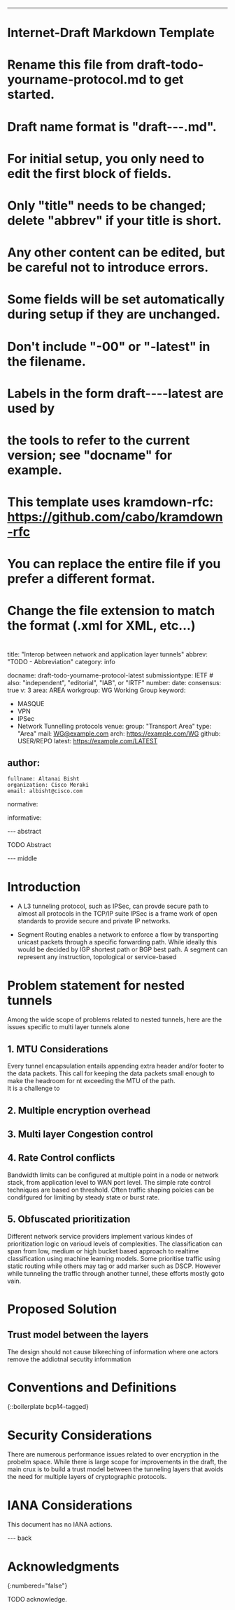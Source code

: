 ---
###
# Internet-Draft Markdown Template
#
# Rename this file from draft-todo-yourname-protocol.md to get started.
# Draft name format is "draft-<yourname>-<workgroup>-<name>.md".
#
# For initial setup, you only need to edit the first block of fields.
# Only "title" needs to be changed; delete "abbrev" if your title is short.
# Any other content can be edited, but be careful not to introduce errors.
# Some fields will be set automatically during setup if they are unchanged.
#
# Don't include "-00" or "-latest" in the filename.
# Labels in the form draft-<yourname>-<workgroup>-<name>-latest are used by
# the tools to refer to the current version; see "docname" for example.
#
# This template uses kramdown-rfc: https://github.com/cabo/kramdown-rfc
# You can replace the entire file if you prefer a different format.
# Change the file extension to match the format (.xml for XML, etc...)
#
###
title: "Interop between network and application layer tunnels"
abbrev: "TODO - Abbreviation"
category: info

docname: draft-todo-yourname-protocol-latest
submissiontype: IETF  # also: "independent", "editorial", "IAB", or "IRTF"
number:
date:
consensus: true
v: 3
area: AREA
workgroup: WG Working Group
keyword:
 - MASQUE
 - VPN
 - IPSec
 - Network Tunnelling protocols
venue:
  group: "Transport Area"
  type: "Area"
  mail: WG@example.com
  arch: https://example.com/WG
  github: USER/REPO
  latest: https://example.com/LATEST

author:
 -
    fullname: Altanai Bisht
    organization: Cisco Meraki
    email: albisht@cisco.com

normative:

informative:


--- abstract

TODO Abstract


--- middle

# Introduction

- A L3 tunneling protocol, such as IPSec, can provde secure path to almost all protocols in the TCP/IP suite
IPSec is a frame work of open standards to provide secure and private IP networks.

- Segment Routing enables a network to enforce a flow by transporting unicast packets through a specific forwarding path. While ideally this would be decided by IGP shortest path or BGP best path. A segment can represent any instruction, topological or service-based

# Problem statement for nested tunnels 

Among the wide scope of problems related to nested tunnels, here are the issues specific to multi layer tunnels alone

## 1. MTU Considerations 
Every tunnel encapsulation entails appending extra header and/or footer to the data packets. This call for keeping the data packets small enough to make the headroom for nt exceeding the MTU of the path.  
It is a challenge to 

## 2. Multiple encryption overhead


## 3. Multi layer Congestion control 

## 4. Rate Control conflicts 
Bandwidth limits can be configured at multiple point in a node or network stack, from application level to WAN port level. The simple rate control techniques are based on threshold. Often traffic shaping polcies can be condifgured for limiting by steady state or burst rate. 

## 5. Obfuscated prioritization 
Different network service providers implement various kindes of prioritization logic on varioud levels of complexities. The classification can span from low, medium or high bucket based approach to realtime classification using machine learning models. Some prioritise traffic using static routing while others may tag or add marker such as DSCP. However while tunneling the traffic through another tunnel, these efforts mostly goto vain. 


# Proposed Solution 




## Trust model between the layers 

The design should not
cause blkeeching of information where one actors remove the addiotnal secutity infornmation 

# Conventions and Definitions

{::boilerplate bcp14-tagged}


# Security Considerations
There are numerous performance issues related to over encryption in the probelm space. While there is large scope for improvements in the draft, the main crux is to build a trust model between the tunneling layers that avoids the need for multiple layers of cryptographic protocols.


# IANA Considerations

This document has no IANA actions.


--- back

# Acknowledgments
{:numbered="false"}

TODO acknowledge.
